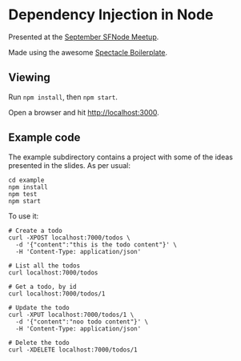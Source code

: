 # Dependency Injection in Node

Presented at the [September SFNode Meetup](https://www.meetup.com/sfnode/events/225747576/).

Made using the awesome [Spectacle Boilerplate](https://github.com/FormidableLabs/spectacle-boilerplate).

## Viewing

Run `npm install`, then `npm start`.

Open a browser and hit [http://localhost:3000](http://localhost:3000).

## Example code

The example subdirectory contains a project with some of the ideas presented in the slides.
As per usual:

```shell
cd example
npm install
npm test
npm start
```

To use it:

```shell
# Create a todo
curl -XPOST localhost:7000/todos \
  -d '{"content":"this is the todo content"}' \
  -H 'Content-Type: application/json'

# List all the todos
curl localhost:7000/todos

# Get a todo, by id
curl localhost:7000/todos/1

# Update the todo
curl -XPUT localhost:7000/todos/1 \
  -d '{"content":"noo todo content"}' \
  -H 'Content-Type: application/json'

# Delete the todo
curl -XDELETE localhost:7000/todos/1

```
